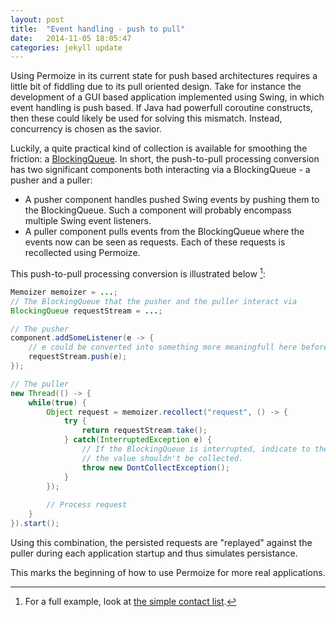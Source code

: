 ```yaml
---
layout: post
title:  "Event handling - push to pull"
date:   2014-11-05 18:05:47
categories: jekyll update
---
```


Using Permoize in its current state for push based architectures requires a little bit of fiddling due to its pull oriented design. Take for instance the development of a GUI based application implemented using Swing, in which event handling is push based. If Java had powerfull coroutine constructs, then these could likely be used for solving this mismatch. Instead, concurrency is chosen as the savior.

Luckily, a quite practical kind of collection is available for smoothing the friction: a [BlockingQueue](http://docs.oracle.com/javase/8/docs/api/java/util/concurrent/BlockingQueue.html). In short, the push-to-pull processing conversion has two significant components both interacting via a BlockingQueue - a pusher and a puller:

* A pusher component handles pushed Swing events by pushing them to the BlockingQueue. Such a component will probably encompass multiple Swing event listeners.
* A puller component pulls events from the BlockingQueue where the events now can be seen as requests. Each of these requests is recollected using Permoize.

This push-to-pull processing conversion is illustrated below [^1]:

```Java
Memoizer memoizer = ...;
// The BlockingQueue that the pusher and the puller interact via 
BlockingQueue requestStream = ...;

// The pusher
component.addSomeListener(e -> {
	// e could be converted into something more meaningfull here before being pushed
	requestStream.push(e);
});

// The puller
new Thread(() -> {
	while(true) {
		Object request = memoizer.recollect("request", () -> {
			try {
				return requestStream.take();
			} catch(InterruptedException e) {
				// If the BlockingQueue is interrupted, indicate to the Memoizer that 
				// the value shouldn't be collected.
				throw new DontCollectException();
			}
		});
		
		// Process request
	}
}).start();
```

Using this combination, the persisted requests are "replayed" against the puller during each application startup and thus simulates persistance.

This marks the beginning of how to use Permoize for more real applications.

[^1]: For a full example, look at [the simple contact list](https://github.com/jakobehmsen/permoize/tree/master/eclipse/src/permoize/examples/contactlist).
